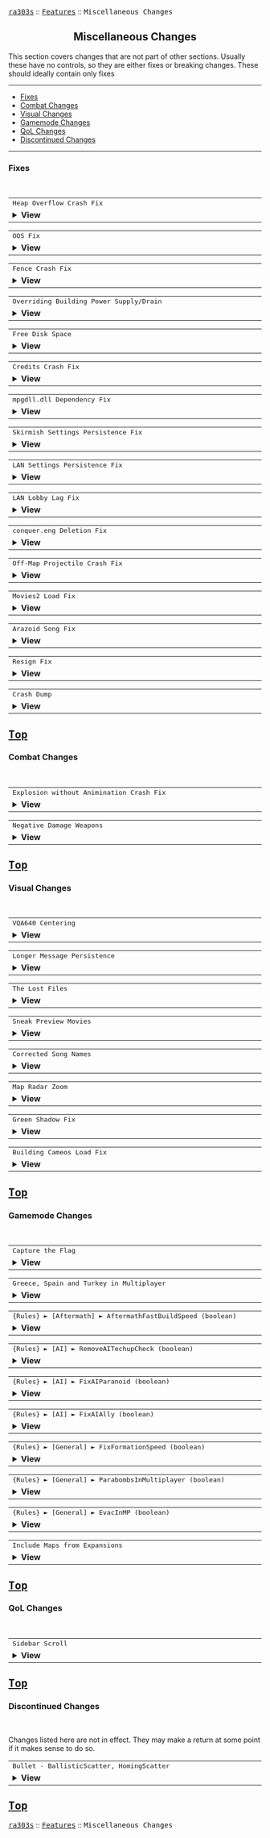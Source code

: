 <a href="../README.md"><kbd>ra303s</kbd></a> :: <a href="./features.md"><kbd>Features</kbd></a> :: <kbd><kbd>Miscellaneous Changes</kbd></kbd><br>
<h2 align="center">Miscellaneous Changes</h2>

This section covers changes that are not part of other sections. Usually these have no controls, so they are either fixes or breaking changes. These should ideally contain only fixes

-------

 - [Fixes](#fixes) 
 - [Combat Changes](#combat-changes)
 - [Visual Changes](#visual-changes)
 - [Gamemode Changes](#gamemode-changes)
 - [QoL Changes](#qol-changes)
 - [Discontinued Changes](#discontinued-changes)


-------
### Fixes
<br>


<table><tr><td width="1012"><samp>
Heap Overflow Crash Fix
</samp></td></tr><tr><td><details><summary><b>View</b></summary>
  
```Inherited from hifi's p-series```

A crash relating to the a max limit being reached (e.g. that of airplanes) has been fixed. When a max unit limit has been reached the game will play the "unable to build more sound".
</details></td></tr></table>


<table><tr><td width="1012"><samp>
OOS Fix
</samp></td></tr><tr><td><details><summary><b>View</b></summary>
  
```Inherited from hifi's p-series```

FunkyFr3sh's OOS-FIX.INI file will be loaded (if it's found) while still being compatible online with 3.03 players not using this fix. This fix prevents desyncing after playing certain (most?) modded maps online and then playing another map. It also fixes the cause of the desync itself, namely that after playing certain modded maps/missions certain memory used by the game for its settings (e.g. unit cost) won't be reset when playing a normal map/mission. This has to do with some really terrible programming but is a bit technical to explain. Suffice to say this fixes things like the Mobile Radar Jammer gaining a Tesla weapon after playing certain Counterstrike expansion missions, etc.
</details></td></tr></table>


<table><tr><td width="1012"><samp>
Fence Crash Fix
</samp></td></tr><tr><td><details><summary><b>View</b></summary>
  
```Inherited from hifi's p-series```

Fixed a crash with fences placed on the northern border of the map that are destroyed.
</details></td></tr></table>


<table><tr><td width="1012"><samp>
Overriding Building Power Supply/Drain
</samp></td></tr><tr><td><details><summary><b>View</b></summary>

Originally, if the power of the original building was negative (drains power), modifications by ini with a positive number will still perform the drain.

The drain amount is now reset when a positive power supply is defined for a building.
</details></td></tr></table>


<table><tr><td width="1012"><samp>
Free Disk Space
</samp></td></tr><tr><td><details><summary><b>View</b></summary>

```Inherited from iran's r-series```

Fix for a rare issue where the game would report there is barely any free disk space left when there's plenty. The game now skips this check.
</details></td></tr></table>


<table><tr><td width="1012"><samp>
Credits Crash Fix
</samp></td></tr><tr><td><details><summary><b>View</b></summary>
  
```Inherited from iran's r-series```

Fix added for cnc-ddraw crash in the credits slide show screen once the first text reaches the top of the screen. This fix causes slight graphical glitching sadly and as a result the loading of background images was removed from the credits screen.
</details></td></tr></table>


<table><tr><td width="1012"><samp>
mpgdll.dll Dependency Fix
</samp></td></tr><tr><td><details><summary><b>View</b></summary>
  
```Inherited from iran's r-series```

The game no longer requires mpgdll.dll. This DLL was never used and contains MPEG-2 video loading code for a never released Red Alert 1 DVD with higher quality movies.
</details></td></tr></table>


<table><tr><td width="1012"><samp>
Skirmish Settings Persistence Fix
</samp></td></tr><tr><td><details><summary><b>View</b></summary>
  
```Inherited from iran's r-series```

Fixed a bug where Skirmish menu nick name/color/side settings aren't saved when you modify them, unless you also modify your nick name. (Thanks to Arda.dll.inj by AlexB)
</details></td></tr></table>


<table><tr><td width="1012"><samp>
LAN Settings Persistence Fix
</samp></td></tr><tr><td><details><summary><b>View</b></summary>
  
```Inherited from iran's r-series```

Fixed a bug where LAN menu nick name/color/side settings aren't saved. You still need to create a new game or join an existing one for these settings to be saved though.
</details></td></tr></table>


<table><tr><td width="1012"><samp>
LAN Lobby Lag Fix
</samp></td></tr><tr><td><details><summary><b>View</b></summary>
  
```Inherited from iran's r-series```

Fixed lag when leaving the Network/LAN menu when there are many players in the menu, for example while playing on CnCNet.
</details></td></tr></table>


<table><tr><td width="1012"><samp>
conquer.eng Deletion Fix
</samp></td></tr><tr><td><details><summary><b>View</b></summary>
  
```Inherited from iran's r-series```

The game will no longer delete conquer.eng if it's inside the game folder. (Thanks to Arda.dll.inj by AlexB)
</details></td></tr></table>


<table><tr><td width="1012"><samp>
Off-Map Projectile Crash Fix
</samp></td></tr><tr><td><details><summary><b>View</b></summary>
  
```Inherited from hifi's p-series```

Fix for projectile off map crash (code from hifi, original fix by AlexB)
</details></td></tr></table>


<table><tr><td width="1012"><samp>
Movies2 Load Fix
</samp></td></tr><tr><td><details><summary><b>View</b></summary>
  
```Inherited from iran's r-series```

Fixed a bug with loading movies2.mix. If movies1.mix is found this file wasn't loaded. Now it always is loaded. This affects The First Decade where the Soviet campaign movies (stored in movies2.mix) would never play because TFD Red Alert 1 comes with both MIX files. 
</details></td></tr></table>


<table><tr><td width="1012"><samp>
Arazoid Song Fix
</samp></td></tr><tr><td><details><summary><b>View</b></summary>
  
```Inherited from iran's r-series```

The game will now try to read ARAZOID.AUD and ARAZIOD.AUD. The game originally would only load ARAZOID.AUD but because the file name is misspelled as 'ARAZIOD.AUD' in the game's data files it was never read and the song didn't work inside the game because of this. 
</details></td></tr></table>


<table><tr><td width="1012"><samp>
Resign Fix
</samp></td></tr><tr><td><details><summary><b>View</b></summary>
  
```Inherited from iran's r-series```

The resign hotkey now actually works. There wasn't any code to do anything when the resign hotkey was pressed, even though the game read this hotkey from REDALERT.INI and also put it back in **REDALERT.INI**.
</details></td></tr></table>


<table><tr><td width="1012"><samp>
Crash Dump
</samp></td></tr><tr><td><details><summary><b>View</b></summary>
  
```Inherited from hifi's p-series```

When the game crashes it will now generate a crashdump file (ra95crash.dmp) with more possibly useful info that might help determine what caused the crash. (Code by hifi)
</details></td></tr></table>



<a href="#miscellaneous-changes"><kbd>Top</kbd></a><br>
-------
### Combat Changes
<br>

<table><tr><td width="1012"><samp>
Explosion without Animination Crash Fix
</samp></td></tr><tr><td><details><summary><b>View</b></summary>

In the original game, if a unit using a `Primary` weapon with a warhead with `Anim=NONE` is set to `Explodes=true`, the game will try to animate the null animation ANIM_NONE, which crashes the game.

Now this defaults to ANIM_NAPALM2 (the flame animation). A modder may use a unit's `DeathWeapon` to customize a unit's explosion behavior.
</details></td></tr></table>


<table><tr><td width="1012"><samp>
Negative Damage Weapons
</samp></td></tr><tr><td><details><summary><b>View</b></summary>

In the original game, there are checks to restrict the use of negative damage to the Medic and the Mechanic. Moreover, the game restricts the area of effect of such weapons to 8 leptons. Now all weapons can deal negative damage, and the area of effect of the weapon follows the warhead spread factor.

The mechanics of healing is not yet fully unraveled, so negative weapons may not mix nicely with combat weapons.
</details></td></tr></table>



<a href="#miscellaneous-changes"><kbd>Top</kbd></a><br>
-------
### Visual Changes
<br>

<table><tr><td width="1012"><samp>
VQA640 Centering
</samp></td></tr><tr><td><details><summary><b>View</b></summary>
  
```Inherited from iran's r-series```

VQA640 playback is now centered when playing in higher resolutions. This impacts the game intro sequence with a Longbow helicopter hitting a Mammoth Tank, which is the only VQA640 file playback in the original game. 
</details></td></tr></table>


<table><tr><td width="1012"><samp>
Longer Message Persistence
</samp></td></tr><tr><td><details><summary><b>View</b></summary>
  
```Inherited from iran's r-series```

Messages sent by other players during a match now appear for 15 seconds in the top left corner now, instead of the previous 9 seconds.
</details></td></tr></table>


<table><tr><td width="1012"><samp>
The Lost Files
</samp></td></tr><tr><td><details><summary><b>View</b></summary>
  
```Inherited from iran's r-series```

The game now supports loading The Lost Files movies compiled by Nyerguds.
</details></td></tr></table>


<table><tr><td width="1012"><samp>
Sneak Preview Movies
</samp></td></tr><tr><td><details><summary><b>View</b></summary>
  
```Inherited from iran's r-series```

The game will now load and play sizzle3.vqa, sizzle4.vqa and introx.vqa in the sneak preview menu if found.
</details></td></tr></table>


<table><tr><td width="1012"><samp>
Corrected Song Names
</samp></td></tr><tr><td><details><summary><b>View</b></summary>
  
```Inherited from iran's r-series```

Some songs had been misnamed in the in-game song menu, such as Twin Cannon, which was misnamed as "Twin". This is now fixed.
</details></td></tr></table>


<table><tr><td width="1012"><samp>
Map Radar Zoom
</samp></td></tr><tr><td><details><summary><b>View</b></summary>
  
```Inherited from iran's r-series```

When first buying a Radar Dome the top of the sidebar will now show the zoomed out map, instead of the zoomed in one. Thanks to Nyerguds for showing me how he did this for his C&C95 patch and giving me pointers for Red Alert.
	 </details></td></tr></table>


<table><tr><td width="1012"><samp>
Green Shadow Fix
</samp></td></tr><tr><td><details><summary><b>View</b></summary>
  
```Inherited from iran's r-series```

Fix for green shadow issue on units like the Phase Transport. (Taken from Arda.dll.inj by AlexB)
</details></td></tr></table>


<table><tr><td width="1012"><samp>
Building Cameos Load Fix
</samp></td></tr><tr><td><details><summary><b>View</b></summary>
  
```Inherited from iran's r-series```

Building icons/cameos are now loaded even when a building is `TechLevel` -1 in **RULES.INI** under [General]. This fixes an issue where enabling building buildings like the Construction Yard with a map mod still caused the icon/cameo graphics not to be loaded for the structure in the sidebar. This was fixed by patching out a specific check that didn't load these graphics if TechLevel was equal to -1 on the building. Other objects in the game like infantry use the same loading logic, but without this extra check.
</details></td></tr></table>



<a href="#miscellaneous-changes"><kbd>Top</kbd></a><br>
-------
### Gamemode Changes
<br>

<table><tr><td width="1012"><samp>
Capture the Flag
</samp></td></tr><tr><td><details><summary><b>View</b></summary>
  
```Inherited from iran's r-series```

Capture the flag can now be enabled for skirmish. Westwood added specific checks to disable this game mode for skirmish, but I don't know why. Be warned.
</details></td></tr></table>


<table><tr><td width="1012"><samp>
Greece, Spain and Turkey in Multiplayer
</samp></td></tr><tr><td><details><summary><b>View</b></summary>
  
```Inherited from iran's r-series```

Greece, Spain and Turkey are now all selectable in multiplayer.
</details></td></tr></table>


<table><tr><td width="1012"><samp>
{Rules} ► [Aftermath] ► AftermathFastBuildSpeed (boolean)
</samp></td></tr><tr><td><details><summary><b>View</b></summary>
  
```Inherited from iran's r-series```

New **RULES.INI** `AftermathFastBuildSpeed`= yes/no keyword under the section [Aftermath], with this enabled there won't be a cap for build speed increase when you buy additional production facilities of the same type (e.g. more than two Barracks)and the Aftermath expansion is installed. If you want to use this online you need to play versus other players running this patch and the "Force AM fast build speed" RULES.INI file (this is also available as a RedAlertConfig.exe option).
</details></td></tr></table>


<table><tr><td width="1012"><samp>
{Rules} ► [AI] ► RemoveAITechupCheck (boolean)
</samp></td></tr><tr><td><details><summary><b>View</b></summary>
  
```Inherited from iran's r-series```

Added a new **RULES.INI** keyword `RemoveAITechupCheck`= (yes/no) under the [AI] section, when set to yes the AI will tech up to Radar Dome and beyond even when there are no Helipads or Airfields on the map. This fix is always enabled in skirmish.
</details></td></tr></table>


<table><tr><td width="1012"><samp>
{Rules} ► [AI] ► FixAIParanoid (boolean)
</samp></td></tr><tr><td><details><summary><b>View</b></summary>
  
```Inherited from iran's r-series```

Added a keyword `FixAIParanoid`= (yes/no) under the [AI] section of **RULES.INI**, when set to yes the Paranoid= setting will be fixed. This Paranoid= setting controls whether all the AI should ally among themselves to fight you when one player is defeated. Paranoid=yes enables this, but this was broken in patch 3.03. This fix is always enabled in skirmish.
</details></td></tr></table>


<table><tr><td width="1012"><samp>
{Rules} ► [AI] ► FixAIAlly (boolean)
</samp></td></tr><tr><td><details><summary><b>View</b></summary>
  
```Inherited from iran's r-series```

Added a keyword `FixAIAlly`= (yes/no) under the [AI] section of **RULES.INI**, when set to yes you can ally with AI players. This fix is always enabled in skirmish.
</details></td></tr></table>


<table><tr><td width="1012"><samp>
{Rules} ► [General] ► FixFormationSpeed (boolean)
</samp></td></tr><tr><td><details><summary><b>View</b></summary>
  
```Inherited from iran's r-series```

Optional fix for the formation exploit, the slowest unit speed is used now as formation speed when this fix is enabled. The RULES.INI keyword FixFormationSpeed= (yes/no) keyword under the [General] section controls whether this fix is on or off, it's off when this keyword is missing. This fix is applied by default for skirmish and single player, but not online to stay compatible with 3.03 online. (Taken from Arda.dll.inj by AlexB)
</details></td></tr></table>


<table><tr><td width="1012"><samp>
{Rules} ► [General] ► ParabombsInMultiplayer (boolean)
</samp></td></tr><tr><td><details><summary><b>View</b></summary>
  
```Inherited from iran's r-series```

Added a new RULES.INI keyword ParabombsInMultiplayer= (yes/no) under the [General] section, when enabled it will make parabombs available in multiplayer (by default after an Airfield is bought).
</details></td></tr></table>


<table><tr><td width="1012"><samp>
{Rules} ► [General] ► EvacInMP (boolean)
</samp></td></tr><tr><td><details><summary><b>View</b></summary>
  
```Inherited from iran's r-series```

Added a new global **RULES.INI** keyword `EvacInMP`= (yes/no) under the [General] section , when enabled GNRL and EINSTEIN get evacuated if they enter a Chinook in multiplayer. If disabled this doesn't happen. Enabled by default to stay compatible with 3.03 online.
</details></td></tr></table>


<table><tr><td width="1012"><samp>
Include Maps from Expansions
</samp></td></tr><tr><td><details><summary><b>View</b></summary>
  
```Inherited from iran's r-series```

The game will now try to display maps from the expansions even when the expansions aren't enabled.
</details></td></tr></table>



<a href="#miscellaneous-changes"><kbd>Top</kbd></a><br>
-------
### QoL Changes
<br>

<table><tr><td width="1012"><samp>
Sidebar Scroll
</samp></td></tr><tr><td><details><summary><b>View</b></summary>
  
```Inherited from iran's r-series```

It is now possible to scroll the sidebar with the mouse wheel. (code written by CCHyper)
</details></td></tr></table>



<a href="#miscellaneous-changes"><kbd>Top</kbd></a><br>
-------
### Discontinued Changes
<br>

Changes listed here are not in effect. They may make a return at some point if it makes sense to do so.

<table><tr><td width="1012"><samp>
Bullet - BallisticScatter, HomingScatter
</samp></td></tr><tr><td><details><summary><b>View</b></summary>

*This experimental change has been reverted for the moment. Expect finer controls in the future.*

Scattering behaviour had changed, which may mean a greater spread of bullets for units with `Inaccurate` set to true, as well as situations that the game applies inaccuracy to. This may change in the future.
</details></td></tr></table>



<a href="#miscellaneous-changes"><kbd>Top</kbd></a><br>
------
<a href="../README.md"><kbd>ra303s</kbd></a> :: <a href="./features.md"><kbd>Features</kbd></a> :: <kbd><kbd>Miscellaneous Changes</kbd></kbd><br>
